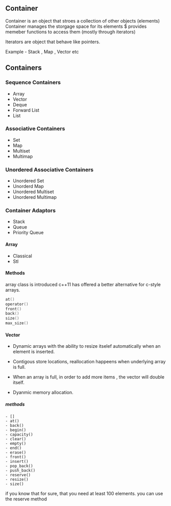 ## Container
Container is an object that stroes a collection of other objects (elements)
Container manages the storgage space for its elements $ provides memeber functions to access them (mostly through iterators)

Iterators are object that behave like pointers.

Example - Stack , Map , Vector etc

## Containers

### Sequence Containers
- Array
- Vector
- Deque
- Forward List
- List

### Associative Containers
- Set 
- Map
- Multiset
- Multimap


### Unordered Associative Containers

- Unordered Set
- Unorderd Map
- Unordered Multiset
- Unordered Multimap

### Container Adaptors
- Stack
- Queue
- Priority Queue


#### Array

- Classical 
- Stl

#### Methods
array class is introduced c++11 has offered a better alternative for c-style arrays.

```c
at()
operator()
front()
back()
size()
max_size()
```


#### Vector
- Dynamic arrays with the ability to resize itselef automatically when an element is inserted.
- Contigous store locations, reallocation happeens when underlying array is full.

- When an array is full, in order to add more items , the vector will double itself.
- Dyanmic memory allocation.


##### methods

```
- []
- at()
- back()
- begin()
- capacity()
- clear()
- empty()
- end()
- erase()
- front()
- insert()
- pop_back()
- push_back()
- reserve()
- resize()
- size()
```

if you know that for sure, that you need at least 100 elements. you can use the reserve method

